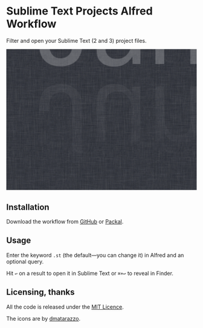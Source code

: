 # Sublime Text Projects Alfred Workflow #

Filter and open your Sublime Text (2 and 3) project files.

![](demo.gif "")

## Installation ##

Download the workflow from [GitHub](https://github.com/deanishe/alfred-sublime-text/releases/latest) or [Packal](http://www.packal.org/workflow/sublime-text-projects).

## Usage ##

Enter the keyword `.st` (the default—you can change it) in Alfred and an optional query.

Hit `↩` on a result to open it in Sublime Text or `⌘+↩` to reveal in Finder.

## Licensing, thanks ##

All the code is released under the [MIT Licence](http://opensource.org/licenses/MIT).

The icons are by [dmatarazzo](https://github.com/dmatarazzo/Sublime-Text-2-Icon).
